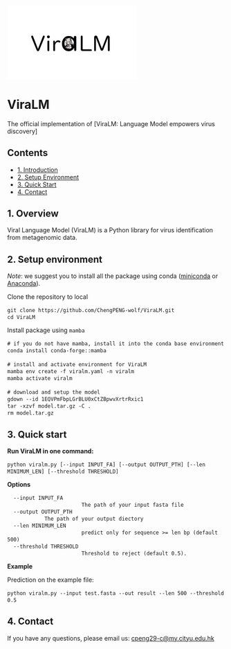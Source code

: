 <img src="logo.png" alt="image" width="300" height="auto">

# ViraLM

The official implementation of [ViraLM: Language Model empowers virus discovery]


## Contents

- [1. Introduction](#1-introduction)
- [2. Setup Environment](#2-setup-environment)
- [3. Quick Start](#3-quick-start)
- [4. Contact](#4-citation)

## 1. Overview

Viral Language Model (ViraLM) is a Python library for virus identification from metagenomic data.

## 2. Setup environment

*Note*: we suggest you to install all the package using conda ([miniconda](https://docs.conda.io/en/latest/miniconda.html) or [Anaconda](https://anaconda.org/)).


Clone the repository to local

```
git clone https://github.com/ChengPENG-wolf/ViraLM.git
cd ViraLM
```

Install package using `mamba`

```
# if you do not have mamba, install it into the conda base environment
conda install conda-forge::mamba

# install and activate environment for ViraLM
mamba env create -f viralm.yaml -n viralm
mamba activate viralm

# download and setup the model
gdown --id 1EQVPmFbpLGrBLU0xCtZBpwvXrtrRxic1
tar -xzvf model.tar.gz -C .
rm model.tar.gz
```

## 3. Quick start

**Run ViraLM in one command:**

```
python viralm.py [--input INPUT_FA] [--output OUTPUT_PTH] [--len MINIMUM_LEN] [--threshold THRESHOLD]
```

**Options**

```
  --input INPUT_FA
                        The path of your input fasta file
  --output OUTPUT_PTH
			The path of your output diectory
  --len MINIMUM_LEN
                        predict only for sequence >= len bp (default 500)
  --threshold THRESHOLD
                        Threshold to reject (default 0.5).
```

**Example**

Prediction on the example file:

```
python viralm.py --input test.fasta --out result --len 500 --threshold 0.5
```

## 4. Contact

If you have any questions, please email us: cpeng29-c@my.cityu.edu.hk
